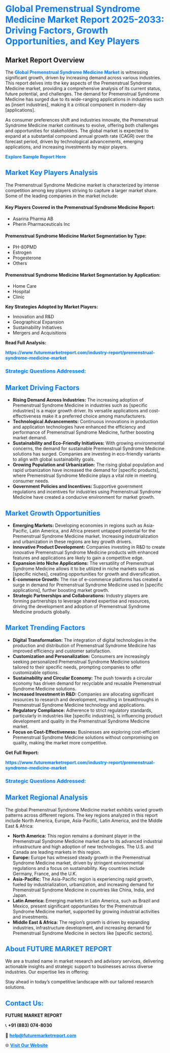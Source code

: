 <h1 style="color: #007BFF;">Global Premenstrual Syndrome Medicine Market Report 2025-2033: Driving Factors, Growth Opportunities, and Key Players</h1>

<section id="overview">
<h2>Market Report Overview</h2>
<p>The <a href="https://www.futuremarketreport.com/industry-report/premenstrual-syndrome-medicine-market" style="color: #007BFF; text-decoration: none;"><strong>Global Premenstrual Syndrome Medicine Market</strong></a> is witnessing significant growth, driven by increasing demand across various industries. This report delves into the key aspects of the Premenstrual Syndrome Medicine market, providing a comprehensive analysis of its current status, future potential, and challenges. The demand for Premenstrual Syndrome Medicine has surged due to its wide-ranging applications in industries such as [insert industries], making it a critical component in modern-day [applications].</p>
<p>As consumer preferences shift and industries innovate, the Premenstrual Syndrome Medicine market continues to evolve, offering both challenges and opportunities for stakeholders. The global market is expected to expand at a substantial compound annual growth rate (CAGR) over the forecast period, driven by technological advancements, emerging applications, and increasing investments by major players.</p>
</section>

<section id="overview">
<p><a href="https://www.futuremarketreport.com/request-sample/reportId=86189" style="color: #007BFF; text-decoration: none;"><strong>Explore Sample Report Here</strong></a></p>
</section>

<section id="key-players">
<h2 style="color: #007BFF;">Market Key Players Analysis</h2>
<p>The Premenstrual Syndrome Medicine market is characterized by intense competition among key players striving to capture a larger market share. Some of the leading companies in the market include:</p>
<h4>Key Players Covered in the Premenstrual Syndrome Medicine Report:</h4>
<ul><li>Asarina Pharma AB</li><li>Pherin Pharmaceuticals Inc</li></ul>
<h4>Premenstrual Syndrome Medicine Market Segmentation by Type:</h4>
<ul><li>PH-80PMD</li><li>Estrogen</li><li>Progesterone</li><li>Others</li></ul>

<h4>Premenstrual Syndrome Medicine Market Segmentation by Application:</h4>
<ul><li>Home Care</li><li>Hospital</li><li>Clinic</li></ul>
<p><strong>Key Strategies Adopted by Market Players:</strong></p>
<ul>
<li>Innovation and R&D</li>
<li>Geographical Expansion</li>
<li>Sustainability Initiatives</li>
<li>Mergers and Acquisitions</li>
</ul>
</section>

<section>
<p><strong>Read Full Analysis: </strong></p><a href="https://www.futuremarketreport.com/industry-report/premenstrual-syndrome-medicine-market" style="color: #007BFF; text-decoration: none;"><strong>https://www.futuremarketreport.com/industry-report/premenstrual-syndrome-medicine-market</strong></a>
<h3 style="color: #007BFF;">Strategic Questions Addressed:</h3>
</section>

<section id="driving-factors">
<h2 style="color: #007BFF;">Market Driving Factors</h2>
<ul>
<li><strong>Rising Demand Across Industries:</strong> The increasing adoption of Premenstrual Syndrome Medicine in industries such as [specific industries] is a major growth driver. Its versatile applications and cost-effectiveness make it a preferred choice among manufacturers.</li>
<li><strong>Technological Advancements:</strong> Continuous innovations in production and application technologies have enhanced the efficiency and performance of Premenstrual Syndrome Medicine, further boosting market demand.</li>
<li><strong>Sustainability and Eco-Friendly Initiatives:</strong> With growing environmental concerns, the demand for sustainable Premenstrual Syndrome Medicine solutions has surged. Companies are investing in eco-friendly variants to align with global sustainability goals.</li>
<li><strong>Growing Population and Urbanization:</strong> The rising global population and rapid urbanization have increased the demand for [specific products], where Premenstrual Syndrome Medicine plays a vital role in meeting consumer needs.</li>
<li><strong>Government Policies and Incentives:</strong> Supportive government regulations and incentives for industries using Premenstrual Syndrome Medicine have created a conducive environment for market growth.</li>
</ul>
</section>

<section id="growth-opportunities">
<h2 style="color: #007BFF;">Market Growth Opportunities</h2>
<ul>
<li><strong>Emerging Markets:</strong> Developing economies in regions such as Asia-Pacific, Latin America, and Africa present untapped potential for the Premenstrual Syndrome Medicine market. Increasing industrialization and urbanization in these regions are key growth drivers.</li>
<li><strong>Innovative Product Development:</strong> Companies investing in R&D to create innovative Premenstrual Syndrome Medicine products with enhanced features and applications are likely to gain a competitive edge.</li>
<li><strong>Expansion into Niche Applications:</strong> The versatility of Premenstrual Syndrome Medicine allows it to be utilized in niche markets such as [specific niches], creating opportunities for growth and diversification.</li>
<li><strong>E-commerce Growth:</strong> The rise of e-commerce platforms has created a surge in demand for Premenstrual Syndrome Medicine used in [specific applications], further boosting market growth.</li>
<li><strong>Strategic Partnerships and Collaborations:</strong> Industry players are forming partnerships to leverage shared expertise and resources, driving the development and adoption of Premenstrual Syndrome Medicine products globally.</li>
</ul>
</section>

<section id="trending-factors">
<h2 style="color: #007BFF;">Market Trending Factors</h2>
<ul>
<li><strong>Digital Transformation:</strong> The integration of digital technologies in the production and distribution of Premenstrual Syndrome Medicine has improved efficiency and customer satisfaction.</li>
<li><strong>Customization and Personalization:</strong> Consumers are increasingly seeking personalized Premenstrual Syndrome Medicine solutions tailored to their specific needs, prompting companies to offer customizable options.</li>
<li><strong>Sustainability and Circular Economy:</strong> The push towards a circular economy has driven demand for recyclable and reusable Premenstrual Syndrome Medicine solutions.</li>
<li><strong>Increased Investment in R&D:</strong> Companies are allocating significant resources to research and development, resulting in breakthroughs in Premenstrual Syndrome Medicine technology and applications.</li>
<li><strong>Regulatory Compliance:</strong> Adherence to strict regulatory standards, particularly in industries like [specific industries], is influencing product development and quality in the Premenstrual Syndrome Medicine market.</li>
<li><strong>Focus on Cost-Effectiveness:</strong> Businesses are exploring cost-efficient Premenstrual Syndrome Medicine solutions without compromising on quality, making the market more competitive.</li>
</ul>
</section>

<section>
<p><strong>Get Full Report: </strong></p><a href="https://www.futuremarketreport.com/industry-report/premenstrual-syndrome-medicine-market" style="color: #007BFF; text-decoration: none;"><strong>https://www.futuremarketreport.com/industry-report/premenstrual-syndrome-medicine-market</strong></a>
<h3 style="color: #007BFF;">Strategic Questions Addressed:</h3>
</section>


<section id="regional-analysis">
<h2 style="color: #007BFF;">Market Regional Analysis</h2>
<p>The global Premenstrual Syndrome Medicine market exhibits varied growth patterns across different regions. The key regions analyzed in this report include North America, Europe, Asia-Pacific, Latin America, and the Middle East & Africa:</p>
<ul>
<li><strong>North America:</strong> This region remains a dominant player in the Premenstrual Syndrome Medicine market due to its advanced industrial infrastructure and high adoption of new technologies. The U.S. and Canada are leading markets in this region.</li>
<li><strong>Europe:</strong> Europe has witnessed steady growth in the Premenstrual Syndrome Medicine market, driven by stringent environmental regulations and a focus on sustainability. Key countries include Germany, France, and the U.K.</li>
<li><strong>Asia-Pacific:</strong> The Asia-Pacific region is experiencing rapid growth, fueled by industrialization, urbanization, and increasing demand for Premenstrual Syndrome Medicine in countries like China, India, and Japan.</li>
<li><strong>Latin America:</strong> Emerging markets in Latin America, such as Brazil and Mexico, present significant opportunities for the Premenstrual Syndrome Medicine market, supported by growing industrial activities and investments.</li>
<li><strong>Middle East & Africa:</strong> The region’s growth is driven by expanding industries, infrastructure development, and increasing demand for Premenstrual Syndrome Medicine in sectors like [specific sectors].</li>
</ul>
</section>

<footer>
<h2 style="color: #007BFF;">About FUTURE MARKET REPORT</h2>
<p>We are a trusted name in market research and advisory services, delivering actionable insights and strategic support to businesses across diverse industries. Our expertise lies in offering:</p>

<p>Stay ahead in today’s competitive landscape with our tailored research solutions.</p>

<h2 style="color: #007BFF;">Contact Us:</h2>
<p><strong>FUTURE MARKET REPORT</strong></p>
<p>📞 <strong>+91 (883) 074-8030</strong></p>
<p>📧 <strong><a href="mailto:help@futuremarketreport.com" style="color: #007BFF;">help@futuremarketreport.com</a></strong></p>
<p>🌐 <strong><a href="https://www.futuremarketreport.com/" style="color: #007BFF;">Visit Our Website</a></strong></p>
</footer>